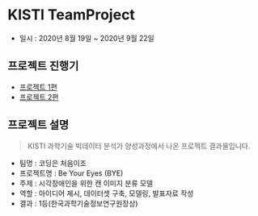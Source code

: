 # KISTI TeamProject
* 일시 : 2020년 8월 19일 ~ 2020년 9월 22일
## 프로젝트 진행기
  * [프로젝트 1편](https://sooho-kim.tistory.com/51)
  * [프로젝트 2편](https://sooho-kim.tistory.com/61)

## 프로젝트 설명
> KISTI 과학기술 빅데이터 분석가 양성과정에서 나온 프로젝트 결과물입니다.
* 팀명 : 코딩은 처음이조
* 프로젝트명 : Be Your Eyes (BYE)
* 주제 : 시각장애인을 위한 캔 이미지 분류 모델
* 역할 : 아이디어 제시, 데이터셋 구축, 모델링, 발표자료 작성
* 결과 : 1등(한국과학기술정보연구원장상)
